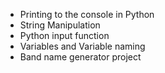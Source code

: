 - Printing to the console in Python
- String Manipulation
- Python input function
- Variables and Variable naming
- Band name generator project